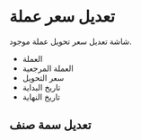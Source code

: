 # تعديل سعر عملة
شاشة تعديل سعر تحويل عملة موجود.
- العملة 
- العملة المرجعية 
- سعر التحويل 
- تاريخ البداية 
- تاريخ النهاية 
## تعديل سمة صنف
